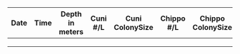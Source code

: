 | Date | Time | Depth in meters | Cuni #/L | Cuni ColonySize | Chippo #/L | Chippo ColonySize | Temp in Fahrehneit |
|------|------|-----------------|----------|-----------------|------------|-------------------|--------------------|
|      |      |                 |          |                 |            |                   |                    |
|      |      |                 |          |                 |            |                   |                    |
|      |      |                 |          |                 |            |                   |                    |
